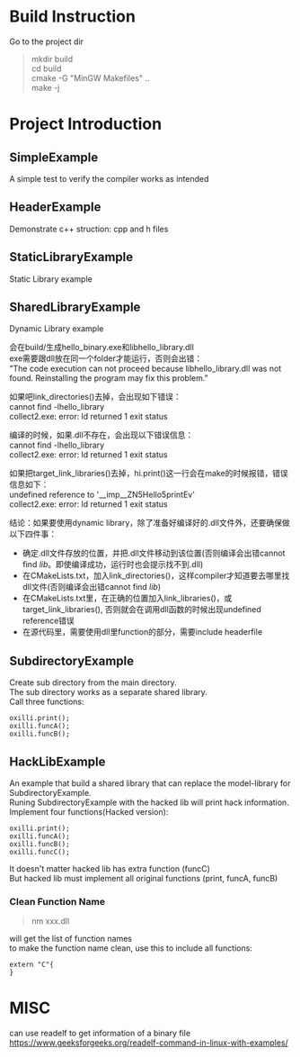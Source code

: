 
# Build Instruction
Go to the project dir  
> mkdir build  
> cd build  
> cmake -G "MinGW Makefiles" ..  
> make -j 
  
# Project Introduction
## SimpleExample
A simple test to verify the compiler works as intended

## HeaderExample
Demonstrate c++ struction: cpp and h files  


## StaticLibraryExample
Static Library example  


## SharedLibraryExample
Dynamic Library example  

会在build/生成hello_binary.exe和libhello_library.dll  
exe需要跟dll放在同一个folder才能运行，否则会出错：  
"The code execution can not proceed because libhello_library.dll was not found. Reinstalling the program may fix this problem."  

如果吧link_directories()去掉，会出现如下错误：  
cannot find -lhello_library  
collect2.exe: error: ld returned 1 exit status  

编译的时候，如果.dll不存在，会出现以下错误信息：  
cannot find -lhello_library  
collect2.exe: error: ld returned 1 exit status  

如果把target_link_libraries()去掉，hi.print()这一行会在make的时候报错，错误信息如下：  
undefined reference to '__imp__ZN5Hello5printEv'  
collect2.exe: error: ld returned 1 exit status  


结论：如果要使用dynamic library，除了准备好编译好的.dll文件外，还要确保做以下四件事：  
- 确定.dll文件存放的位置，并把.dll文件移动到该位置(否则编译会出错cannot find *lib*。即使编译成功，运行时也会提示找不到.dll)   
- 在CMakeLists.txt，加入link_directories()，这样compiler才知道要去哪里找dll文件(否则编译会出错cannot find *lib*)  
- 在CMakeLists.txt里，在正确的位置加入link_libraries()，或target_link_libraries(), 否则就会在调用dll函数的时候出现undefined reference错误  
- 在源代码里，需要使用dll里function的部分，需要include headerfile  


## SubdirectoryExample
Create sub directory from the main directory.  
The sub directory works as a separate shared library.  
Call three functions:  
```
oxilli.print();
oxilli.funcA();
oxilli.funcB();
```


## HackLibExample  
An example that build a shared library that can replace the model-library for SubdirectoryExample.  
Runing SubdirectoryExample with the hacked lib will print hack information.  
Implement four functions(Hacked version):  
```
oxilli.print();
oxilli.funcA();
oxilli.funcB();
oxilli.funcC();
```
It doesn't matter hacked lib has extra function (funcC)  
But hacked lib must implement all original functions (print, funcA, funcB)

### Clean Function Name
> nm xxx.dll

will get the list of function names  
to make the function name clean, use this to include all functions:  
```
extern "C"{
}
```

# MISC
can use readelf to get information of a binary file  
https://www.geeksforgeeks.org/readelf-command-in-linux-with-examples/  


